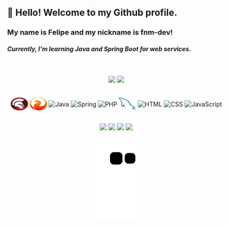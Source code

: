 ## 👋 Hello! Welcome to my Github profile.
### My name is Felipe and my nickname is fnm-dev!
##### Currently, I'm learning Java and Spring Boot for web services.
<br><div align="center">
  <img height="180em" src="https://github-readme-stats.vercel.app/api?username=fnm-dev&show_icons=true&theme=tokyonight&include_all_commits=true&count_private=true"/>
  <img height="180em" src="https://github-readme-stats.vercel.app/api/top-langs/?username=fnm-dev&includeForks=true&layout=compact&langs_count=8&theme=tokyonight"/>
</div>
<div style="display: inline_block" align="center"><br> 
  <img align="center" alt="Delphi" height="30" width="40" src="https://github.com/devicons/devicon/blob/v2.17.0/icons/delphi/delphi-original.svg">
  <img align="center" alt="Firebird" height="30" width="40" src="https://github.com/devicons/devicon/blob/v2.17.0/icons/firebird/firebird-original.svg">
  <img align="center" alt="Java" height="30" width="40" src="https://cdn.jsdelivr.net/gh/devicons/devicon/icons/java/java-original.svg">
  <img align="center" alt="Spring" height="30" width="40" src="https://cdn.jsdelivr.net/gh/devicons/devicon/icons/spring/spring-original.svg">
  <img align="center" alt="PHP" height="30" width="40" src="https://cdn.jsdelivr.net/gh/devicons/devicon/icons/php/php-plain.svg">
  <img align="center" alt="MySQL" height="30" width="40" src="https://github.com/devicons/devicon/blob/v2.17.0/icons/mysql/mysql-original.svg">
  <img align="center" alt="HTML" height="30" width="40" src="https://cdn.jsdelivr.net/gh/devicons/devicon/icons/html5/html5-plain.svg">
  <img align="center" alt="CSS" height="30" width="40" src="https://cdn.jsdelivr.net/gh/devicons/devicon/icons/css3/css3-plain.svg">
  <img align="center" alt="JavaScript" height="30" width="40" src="https://cdn.jsdelivr.net/gh/devicons/devicon/icons/javascript/javascript-plain.svg">
</div>
  
  ##
 
<div align="center"> 
  <a href="https://instagram.com/fnm_dev" target="_blank"><img src="https://img.shields.io/badge/-Instagram-%23E4405F?style=for-the-badge&logo=instagram&logoColor=white" target="_blank"></a>
  <a href="https://www.linkedin.com/in/fnm-dev" target="_blank"><img src="https://img.shields.io/badge/-LinkedIn-%230077B5?style=for-the-badge&logo=linkedin&logoColor=white" target="_blank"></a> 
  <a href="https://steamcommunity.com/id/icescre4mzzz/" target="_blank"><img src="https://img.shields.io/badge/Steam-000000?style=for-the-badge&logo=steam&logoColor=white" target="_blank"></a>
  <a href = "mailto:f_nmachado@hotmail.com"><img src="https://img.shields.io/badge/Microsoft_Outlook-0078D4?style=for-the-badge&logo=microsoft-outlook&logoColor=white" target="_blank"></a>
 
  ![Snake animation](https://github.com/fnm-dev/fnm-dev/blob/output/github-contribution-grid-snake.svg)
 
</div>
